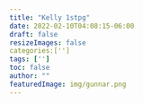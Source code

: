 ```yaml
---
title: "Kelly 1stpg"
date: 2022-02-10T04:08:15-06:00
draft: false
resizeImages: false
categories:['']
tags: ['']
toc: false
author: ""
featuredImage: img/gunnar.png
---
```

